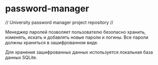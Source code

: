 # password-manager
// University password manager project repository //

Менеджер паролей позволяет пользователю безопасно хранить, изменять, искать и добавлять новые пароли и логины. 
Все пароли должны храниться в зашифрованном виде.

Для хранения зашифрованных данных используется локальная база данных SQLite.




